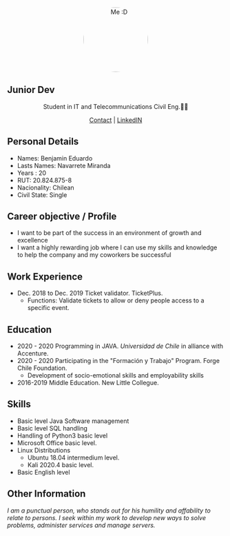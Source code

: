 <br>
<a>
<p align="center">
<img src="https://efinis.uft.cl/app/upload/users/9/94588/big_94588_6043c78cf1bab_fczxgz-profile-image.jpg?rand=61b9d232e2c5f" alt="Me :D" height="150" width="150" style="border-radius:100%"/>
</a>
</p>
<h2> Junior Dev</h2>
<p align="center">
Student in IT and Telecommunications Civil Eng.👨‍💻
</p>


<p align="center">
  <a href="benjamin.navarretemiranda@gmail.com">Contact</a> | <a href="https://www.linkedin.com/in/benjamín-navarrete-miranda-07613a144/">LinkedIN</a>
</p>

## Personal Details

- Names: Benjamin Eduardo 
- Lasts Names: Navarrete Miranda
- Years : 20
- RUT: 20.824.875-8
- Nacionality: Chilean
- Civil State: Single

## Career objective / Profile 

- I want to be part of the success in an environment of growth and excellence
- I want a highly rewarding job where I can use my skills and knowledge to help the company and my coworkers be successful


## Work Experience

- Dec. 2018 to Dec. 2019 Ticket validator. TicketPlus.
  - Functions: Validate tickets to allow or deny people access to a specific event.


## Education

- 2020 - 2020 Programming in JAVA. *Universidad de Chile* in alliance with Accenture.
- 2020 - 2020 Participating in the "Formación y Trabajo" Program. Forge Chile Foundation.
  - Development of socio-emotional skills and employability skills
- 2016-2019 Middle Education. New Little Collegue.


## Skills

- Basic level Java Software management
- Basic level SQL handling
- Handling of Python3 basic level
- Microsoft Office basic level. 
- Linux Distributions
  - Ubuntu 18.04 intermedium level.
  - Kali 2020.4 basic level.
- Basic English level
## Other Information

*I am a punctual person, who stands out for his humility and affability to relate to
persons. I seek within my work to develop new ways to solve problems, administer services and manage servers.*
